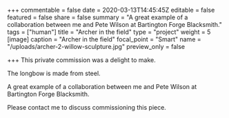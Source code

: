 +++
commentable = false
date = 2020-03-13T14:45:45Z
editable = false
featured = false
share = false
summary = "A great example of a collaboration between me and Pete Wilson at Bartington Forge Blacksmith."
tags = ["human"]
title = "Archer in the field"
type = "project"
weight = 5
[image]
caption = "Archer in the field"
focal_point = "Smart"
name = "/uploads/archer-2-willow-sculpture.jpg"
preview_only = false

+++
This private commission was a delight to make.

The longbow is made from steel.

A great example of a collaboration between me and Pete Wilson at Bartington Forge Blacksmith.

Please contact me to discuss commissioning this piece.